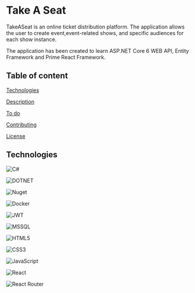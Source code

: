 # Take A Seat

TakeASeat is an online ticket distribution platform. The application allows the user to create event,event-related shows, and specific audiences for each show instance. 

The application has been created to learn ASP.NET Core 6 WEB API, Entity Framework and Prime React Framework. 

## Table of content

[Technologies](#technologies)

[Description](#description)

[To do](#to-do)

[Contributing](#contributing)

[License](#license)

## Technologies

![C#](https://img.shields.io/badge/C%23-239120?style=for-the-badge&logo=c-sharp&logoColor=white)

![DOTNET](https://img.shields.io/badge/.NET-512BD4?style=for-the-badge&logo=dotnet&logoColor=white)

![Nuget](https://img.shields.io/badge/NuGet-004880?style=for-the-badge&logo=nuget&logoColor=white)

![Docker](https://img.shields.io/badge/Docker-2CA5E0?style=for-the-badge&logo=docker&logoColor=white)

![JWT](https://img.shields.io/badge/JWT-black?style=for-the-badge&logo=JSON%20web%20tokens)

![MSSQL](https://img.shields.io/badge/Microsoft%20SQL%20Server-CC2927?style=for-the-badge&logo=microsoft%20sql%20server&logoColor=white)

![HTML5](https://img.shields.io/badge/html5-%23E34F26.svg?style=for-the-badge&logo=html5&logoColor=white)

![CSS3](https://img.shields.io/badge/css3-%231572B6.svg?style=for-the-badge&logo=css3&logoColor=white)

![JavaScript](https://img.shields.io/badge/javascript-%23323330.svg?style=for-the-badge&logo=javascript&logoColor=%23F7DF1E)

![React](https://img.shields.io/badge/react-%2320232a.svg?style=for-the-badge&logo=react&logoColor=%2361DAFB)

![React Router](https://img.shields.io/badge/React_Router-CA4245?style=for-the-badge&logo=react-router&logoColor=white)
